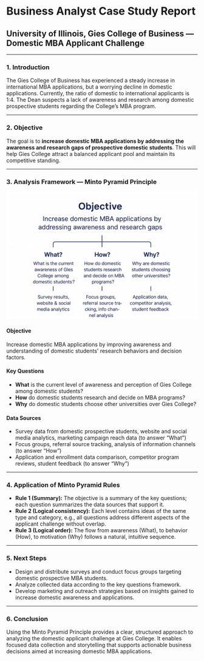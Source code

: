 # Business Analyst Case Study Report  
## University of Illinois, Gies College of Business — Domestic MBA Applicant Challenge
---

### 1. Introduction  
The Gies College of Business has experienced a steady increase in international MBA applications, but a worrying decline in domestic applications. Currently, the ratio of domestic to international applicants is 1:4. The Dean suspects a lack of awareness and research among domestic prospective students regarding the College’s MBA program.

---

### 2. Objective  
The goal is to **increase domestic MBA applications by addressing the awareness and research gaps of prospective domestic students**. This will help Gies College attract a balanced applicant pool and maintain its competitive standing.

---

### 3. Analysis Framework — Minto Pyramid Principle  

![MBA Case Study Banner](https://github.com/ihsura-hub/gies-domestic-mba-analysis/blob/e143576a620dbf21b93bb16d00886c699965cf98/Increasing%20Domestic%20MBA%20Applications%20Strategy.png)

#### Objective  
Increase domestic MBA applications by improving awareness and understanding of domestic students' research behaviors and decision factors.

#### Key Questions  
- **What** is the current level of awareness and perception of Gies College among domestic students?  
- **How** do domestic students research and decide on MBA programs?  
- **Why** do domestic students choose other universities over Gies College?

#### Data Sources  
- Survey data from domestic prospective students, website and social media analytics, marketing campaign reach data (to answer “What”)  
- Focus groups, referral source tracking, analysis of information channels (to answer “How”)  
- Application and enrollment data comparison, competitor program reviews, student feedback (to answer “Why”)

---

### 4. Application of Minto Pyramid Rules

- **Rule 1 (Summary):** The objective is a summary of the key questions; each question summarizes the data sources that support it.  
- **Rule 2 (Logical consistency):** Each level contains ideas of the same type and category, e.g., all questions address different aspects of the applicant challenge without overlap.  
- **Rule 3 (Logical order):** The flow from awareness (What), to behavior (How), to motivation (Why) follows a natural, intuitive sequence.

---

### 5. Next Steps  
- Design and distribute surveys and conduct focus groups targeting domestic prospective MBA students.  
- Analyze collected data according to the key questions framework.  
- Develop marketing and outreach strategies based on insights gained to increase domestic awareness and applications.

---

### 6. Conclusion  
Using the Minto Pyramid Principle provides a clear, structured approach to analyzing the domestic applicant challenge at Gies College. It enables focused data collection and storytelling that supports actionable business decisions aimed at increasing domestic MBA applications.
